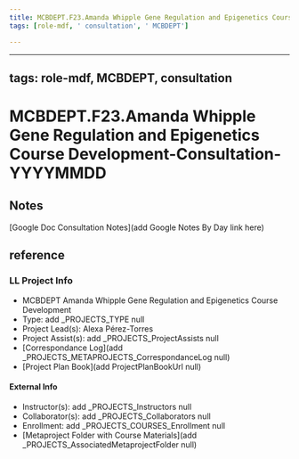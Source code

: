 ```yaml
---
title: MCBDEPT.F23.Amanda Whipple Gene Regulation and Epigenetics Course Development-Consultation-YYYYMMDD
tags: [role-mdf, ' consultation', ' MCBDEPT']

---
```


---
tags: role-mdf, MCBDEPT, consultation
---
# MCBDEPT.F23.Amanda Whipple Gene Regulation and Epigenetics Course Development-Consultation-YYYYMMDD

## Notes
[Google Doc Consultation Notes](add Google Notes By Day link here)

## reference
### LL Project Info
* MCBDEPT Amanda Whipple Gene Regulation and Epigenetics Course Development
* Type: add _PROJECTS_TYPE null
* Project Lead(s): Alexa  Pérez-Torres 
* Project Assist(s): add _PROJECTS_ProjectAssists null
* [Correspondance Log](add _PROJECTS_METAPROJECTS_CorrespondanceLog null)
* [Project Plan Book](add ProjectPlanBookUrl null)

#### External Info
* Instructor(s): add _PROJECTS_Instructors null
* Collaborator(s): add _PROJECTS_Collaborators null
* Enrollment: add _PROJECTS_COURSES_Enrollment null
* [Metaproject Folder with Course Materials](add _PROJECTS_AssociatedMetaprojectFolder null)
